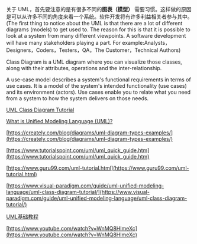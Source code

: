 关于 UML，首先要注意的是有很多不同的**图表（模型）** 需要习惯。这样做的原因是可以从许多不同的角度来看一个系统。软件开发将有许多利益相关者参与其中。(The first thing to notice about the UML is that there are a lot of different diagrams (models) to get used to. The reason for this is that it is possible to look at a system from many different viewpoints. A software development will have many stakeholders playing a part. For example:Analysts，Designers，Coders，Testers，QA，The Customer，Technical Authors)


Class Diagram is a UML diagram where you can visualize those classes, along with their attributes, operations and the inter-relationship.


A use-case model describes a system's functional requirements in terms of use cases. It is a model of the system's intended functionality (use cases) and its environment (actors). Use cases enable you to relate what you need from a system to how the system delivers on those needs.

[UML Class Diagram Tutorial](https://www.visual-paradigm.com/guide/uml-unified-modeling-language/uml-class-diagram-tutorial/)

[What is Unified Modeling Language (UML)?](https://www.visual-paradigm.com/guide/uml-unified-modeling-language/what-is-uml/)

[https://creately.com/blog/diagrams/uml-diagram-types-examples/](https://creately.com/blog/diagrams/uml-diagram-types-examples/)

[https://www.tutorialspoint.com/uml/uml_quick_guide.htm](https://www.tutorialspoint.com/uml/uml_quick_guide.htm)

[https://www.guru99.com/uml-tutorial.html](https://www.guru99.com/uml-tutorial.html)

[https://www.visual-paradigm.com/guide/uml-unified-modeling-language/uml-class-diagram-tutorial/](https://www.visual-paradigm.com/guide/uml-unified-modeling-language/uml-class-diagram-tutorial/)

[UML基础教程](https://www.cnblogs.com/leafsunshin/p/11495300.html)

[https://www.youtube.com/watch?v=WnMQ8HlmeXc](https://www.youtube.com/watch?v=WnMQ8HlmeXc)
